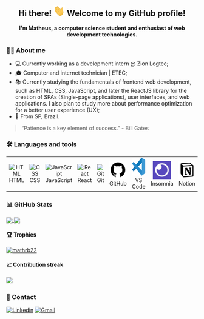 <h2 align="center">
    Hi there! <img src="https://raw.githubusercontent.com/ABSphreak/ABSphreak/master/gifs/Hi.gif" width="30px"> Welcome to my GitHub profile!
</h2>

<div align="center">
    <b>I'm Matheus, a computer science student and enthusiast of web development technologies.</b>
</div>

### 👨‍💻 About me

<ul>
  <li>💻 Currently working as a development intern @ Zion Logtec;</li>
  <li>🎓 Computer and internet technician | ETEC;</li>
  <li>📚 Currently studying the fundamentals of frontend web development, such as HTML, CSS, JavaScript, and later the ReactJS library for the creation of SPAs (Single-page applications), user interfaces, and web applications. I also plan to study more about performance optimization for a better user experience (UX);</li>
  <li>📍 From SP, Brazil.</li>
</ul>

> “Patience is a key element of success.” - Bill Gates

### 🛠️ Languages and tools

<table>
  <tr>
    <td align="center" width="96">
      <img src="https://devicons.github.io/devicon/devicon.git/icons/html5/html5-original.svg" width="48" height="48" alt="HTML" />
      <span>HTML</span>
    </td>
    <td align="center" width="96">
      <img src="https://devicons.github.io/devicon/devicon.git/icons/css3/css3-original.svg" width="48" height="48" alt="CSS" />
      <span>CSS</span>
    </td>
    <td align="center" width="96">
      <img src="https://devicons.github.io/devicon/devicon.git/icons/javascript/javascript-original.svg" width="48" height="48" alt="JavaScript" />
      <span>JavaScript</span>
    </td>
    <td align="center" width="96">
      <img src="https://devicons.github.io/devicon/devicon.git/icons/react/react-original.svg" width="48" height="48" alt="React" />
      <span>React</span>
    </td>
    <td align="center" width="96">
      <img src="https://devicons.github.io/devicon/devicon.git/icons/git/git-original.svg" width="48" height="48" alt="Git" />
      <span>Git</span>
    </td>
    <td align="center" width="96">
      <img src=".github/icons/github.jpg" width="48" height="48" alt="GitHub" />
      <span>GitHub</span>
    </td>
    <td align="center" width="96">
      <img src=".github/icons/vscode.svg" width="48" height="48" alt="VS Code" />
      <span>VS Code</span>
    </td>
    <td align="center" width="96">
      <img src=".github/icons/insomnia.jpg" width="48" height="48" alt="Insomnia" />
      <span>Insomnia</span>
    </td>
    <td align="center" width="96">
      <img src=".github/icons/notion.jpg" width="48" height="48" alt="Notion" />
      <span>Notion</span>
    </td>
    <td align="center" width="96">
      <img src=".github/icons/figma.svg" width="48" height="48" alt="Figma" />
      <span>Figma</span>
    </td>
  </tr>
</table>

### 📊 GitHub Stats

<a href="https://github.com/mathrb22?tab=repositories">
  <img align="center" src="https://github-readme-stats.vercel.app/api/top-langs/?username=mathrb22&theme=omni" />
</a>

<a href="https://github.com/mathrb22">
  <img align="center" src="https://github-readme-stats.vercel.app/api?username=mathrb22&show_icons=true&theme=omni" />
</a>

#### 🏆 Trophies

<a href="https://github.com/mathrb22">
  <img src="https://github-profile-trophy.vercel.app/?username=mathrb22&theme=dracula&title=Followers, Commit, Stars, PullRequest, Repositories, Issues" alt="mathrb22">
</a>

#### 📈 Contribution streak

<a href="https://github.com/mathrb22?tab=repositories">
  <img src="https://github-readme-streak-stats.herokuapp.com/?user=mathrb22&theme=omni"/>
</a>

### 📲 Contact

<a href="https://www.linkedin.com/in/matheus-ribeiro-dev"><img src="https://img.shields.io/badge/-LinkedIn-0270AD?style=flat-square&logo=Linkedin&logoColor=white&link=https://www.linkedin.com/in/matheus-ribeiro-dev/" alt="Linkedin"/></a>
<a href="mailto:mathribe2020@gmail.com"><img src="https://img.shields.io/badge/-Gmail-E94134?style=flat-square&logo=Gmail&logoColor=white&link=mailto:mathribe2020@gmail.com" alt="Gmail"/></a>
